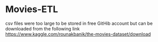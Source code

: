 # Movies-ETL
csv files were too large to be stored in free GitHib account but can be downloaded from the following link
https://www.kaggle.com/rounakbanik/the-movies-dataset/download